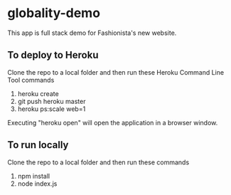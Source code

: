 # globality-demo

This app is full stack demo for Fashionista's new website.

## To deploy to Heroku
Clone the repo to a local folder and then run these Heroku Command Line Tool commands 
  1. heroku create
  2. git push heroku master
  3. heroku ps:scale web=1

Executing "heroku open" will open the application in a browser window.

## To run locally
Clone the repo to a local folder and then run these commands
  1. npm install
  2. node index.js
